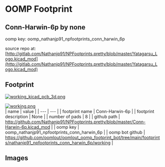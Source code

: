 # OOMP Footprint  
## Conn-Harwin-6p  by none  
  
oomp key: oomp_nathanjp91_npfootprints_conn_harwin_6p  
  
source repo at: [http://gitlab.com/Nathanjp91/NPFootprints.pretty/blob/master/Yatagarsu_Logo.kicad_mod](http://gitlab.com/Nathanjp91/NPFootprints.pretty/blob/master/Yatagarsu_Logo.kicad_mod)  
## Footprint  
  
[![working_kicad_pcb_3d.png](working_kicad_pcb_3d_600.png)](working_kicad_pcb_3d.png)  
  
[![working.png](working_600.png)](working.png)  
| name | value | 
| --- | --- | 
| footprint name | Conn-Harwin-6p | 
| footprint description | None | 
| number of pads | 8 | 
| github path | http://github.com/Nathanjp91/NPFootprints.pretty/blob/master/Conn-Harwin-6p.kicad_mod | 
| oomp key | oomp_nathanjp91_npfootprints_conn_harwin_6p | 
| oomp bot github | https://github.com/oomlout/oomlout_oomp_footprint_bot/tree/main/footprints/nathanjp91_npfootprints_conn_harwin_6p/working | 
## Images  
